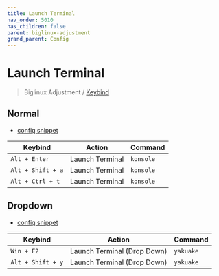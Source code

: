 ```yaml
---
title: Launch Terminal
nav_order: 5010
has_children: false
parent: biglinux-adjustment
grand_parent: Config
---
```



# Launch Terminal

> Biglinux Adjustment / [Keybind](https://samwhelp.github.io/biglinux-adjustment/read/config/biglinux-adjustment/keybind.html)


## Normal

* [config snippet](https://github.com/samwhelp/biglinux-adjustment/blob/main/prototype/keybind/kdebiglinux/modern/kglobalshortcutsrc#L277-#L281)

| Keybind          | Action         | Command                     |
| ----------------- | ------------- | --------------------------- |
| `Alt + Enter`     | Launch Terminal | `konsole`                 |
| `Alt + Shift + a` | Launch Terminal | `konsole`                 |
| `Alt + Ctrl + t`  | Launch Terminal | `konsole`                 |


## Dropdown

* [config snippet](https://github.com/samwhelp/biglinux-adjustment/blob/main/prototype/keybind/kdebiglinux/modern/kglobalshortcutsrc#L359-L361)

| Keybind          | Action                      | Command                     |
| ----------------- | ------------------------- | ---------------------------- |
| `Win + F2` | Launch Terminal (Drop Down) | `yakuake` |
| `Alt + Shift + y` | Launch Terminal (Drop Down) | `yakuake` |
